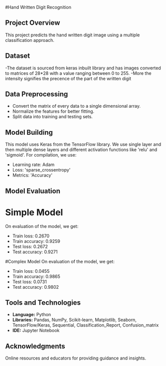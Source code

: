 #Hand Written Digit Recognition

## Project Overview
This project predicts the hand written digit image using a multiple classification approach.

## Dataset
-The dataset is sourced from keras inbuilt library and has images converted to matrices of 28*28 with a value ranging between 0 to 255.
-More the intensity signifies the precence of the part of the written digit

## Data Preprocessing
- Convert the matrix of every data to a single dimensional array.
- Normalize the features for better fitting.
- Split data into training and testing sets.

## Model Building
This model uses Keras from the TensorFlow library. We use single layer and then multiple dense layers and different activation functions like 'relu' and 'sigmoid'. For compilation, we use:
- Learning rate: Adam
- Loss: 'sparse_crossentropy'
- Metrics: 'Accuracy'

## Model Evaluation
# Simple Model
On evaluation of the model, we get:
- Train loss: 0.2670
- Train accuracy: 0.9259
- Test loss: 0.2672
- Test accuracy: 0.9271

#Complex Model
On evaluation of the model, we get:
- Train loss: 0.0455 
- Train accuracy: 0.9865
- Test loss: 0.0731
- Test accuracy: 0.9802

## Tools and Technologies
- **Language:** Python
- **Libraries:** Pandas, NumPy, Scikit-learn, Matplotlib, Seaborn, TensorFlow/Keras, Sequential, Classification_Report, Confusion_matrix
- **IDE:** Jupyter Notebook

## Acknowledgments
Online resources and educators for providing guidance and insights.
